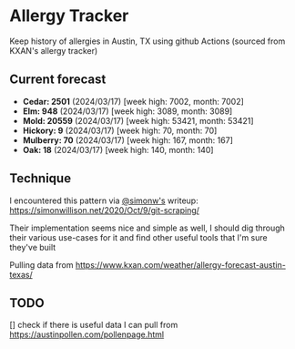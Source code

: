 # Allergy Tracker

Keep history of allergies in Austin, TX using github Actions (sourced from KXAN's allergy tracker)

## Current forecast
<!-- INJECT FORECAST -->
- **Cedar: 2501** (2024/03/17)  [week high: 7002, month: 7002]
- **Elm: 948** (2024/03/17)  [week high: 3089, month: 3089]
- **Mold: 20559** (2024/03/17)  [week high: 53421, month: 53421]
- **Hickory: 9** (2024/03/17)  [week high: 70, month: 70]
- **Mulberry: 70** (2024/03/17)  [week high: 167, month: 167]
- **Oak: 18** (2024/03/17)  [week high: 140, month: 140]
<!-- END INJECT FORECAST -->

## Technique

I encountered this pattern via [@simonw's](https://github.com/simonw) writeup: https://simonwillison.net/2020/Oct/9/git-scraping/

Their implementation seems nice and simple as well, I should dig through their various use-cases for it and find other useful tools that I'm sure they've built

Pulling data from https://www.kxan.com/weather/allergy-forecast-austin-texas/

## TODO

[] check if there is useful data I can pull from https://austinpollen.com/pollenpage.html
